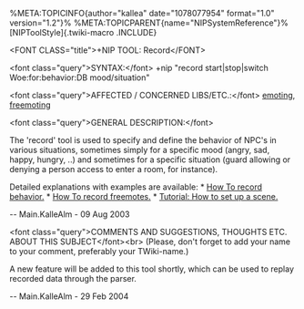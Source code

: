 %META:TOPICINFO{author=\"kallea\" date=\"1078077954\" format=\"1.0\"
version=\"1.2\"}% %META:TOPICPARENT{name=\"NIPSystemReference\"}%
[NIPToolStyle]{.twiki-macro .INCLUDE}

\<FONT CLASS=\"title\"\>+NIP TOOL: Record\</FONT\>

\<font class=\"query\"\>SYNTAX:\</font\> +nip \"record
start\|stop\|switch Woe:for:behavior:DB mood/situation\"

\<font class=\"query\"\>AFFECTED / CONCERNED LIBS/ETC.:\</font\>
[emoting](NIPLibRefEmoting), [freemoting](NIPLibRefFreemoting)

\<font class=\"query\"\>GENERAL DESCRIPTION:\</font\>

The \'record\' tool is used to specify and define the behavior of NPC\'s
in various situations, sometimes simply for a specific mood (angry, sad,
happy, hungry, ..) and sometimes for a specific situation (guard
allowing or denying a person access to enter a room, for instance).

Detailed explanations with examples are available: \* [How To record
behavior.](NIPHowRecord) \* [How To record
freemotes.](NIPHowRecordFreemotes) \* [Tutorial: How to set up a
scene.](NIPTutorialScenery)

\-- Main.KalleAlm - 09 Aug 2003

\<font class=\"query\"\>COMMENTS AND SUGGESTIONS, THOUGHTS ETC. ABOUT
THIS SUBJECT\</font\>\<br\> (Please, don\'t forget to add your name to
your comment, preferably your TWiki-name.)

A new feature will be added to this tool shortly, which can be used to
replay recorded data through the parser.

\-- Main.KalleAlm - 29 Feb 2004
